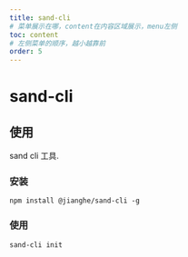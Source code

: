 ```yaml
---
title: sand-cli
# 菜单展示在哪，content在内容区域展示，menu左侧
toc: content
# 左侧菜单的顺序，越小越靠前
order: 5
---
```


# sand-cli

## 使用

sand cli 工具.

### 安装

```
npm install @jianghe/sand-cli -g
```

### 使用

```
sand-cli init
```
